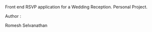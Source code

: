 Front end RSVP application for a Wedding Reception. Personal Project.

Author :

Romesh Selvanathan
